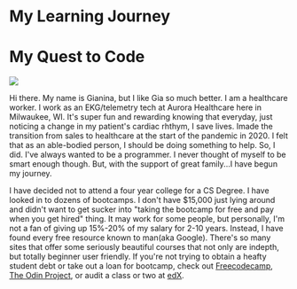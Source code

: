 # My Learning Journey
<body>
  
   
  <h1>My Quest to Code</h1>
   <img src="https://lh3.googleusercontent.com/xq37yynvrV4FOCZNPY5BDfUF2axp_WR0ZLCRR09ox-b-kL0Jh7RRS5zLFXCWviUB_5ON=s85">
  
  <p>Hi there. My name is Gianina, but I like Gia so much better. I am a healthcare worker. I work as an EKG/telemetry tech at Aurora Healthcare here in Milwaukee, WI. It's super fun and rewarding knowing that everyday, just noticing a change in my patient's cardiac rhthym, I save lives. Imade the transition from sales to healthcare at the start of the pandemic in 2020. I felt that as an able-bodied person, I should be doing something to help. So, I did. I've always wanted to be a programmer. I never thought of myself to be smart enough though. But, with the support of great family...I have begun my journey.</p>
  <p> I have decided not to attend a four year college for a CS Degree. I have looked in to dozens of bootcamps. I don't have $15,000 just lying around and didn't want to get sucker into "taking the bootcamp for free and pay when you get hired" thing. It may work for some people, but personally, I'm not a fan of giving up 15%-20% of my salary for 2-10 years. Instead, I have found every free resource known to man(aka Google). There's so many sites that offer some seriously beautiful courses that not only are indepth, but totally beginner user friendly. If you're not trying to obtain a heafty student debt or take out a loan for bootcamp, check out <a href="https://www.freecodecamp.org/">Freecodecamp</a>, <a href="https://www.theodinproject.com/">The Odin Project</a>, or audit a class or two at <a href="https://www.edx.org/">edX</a>.


